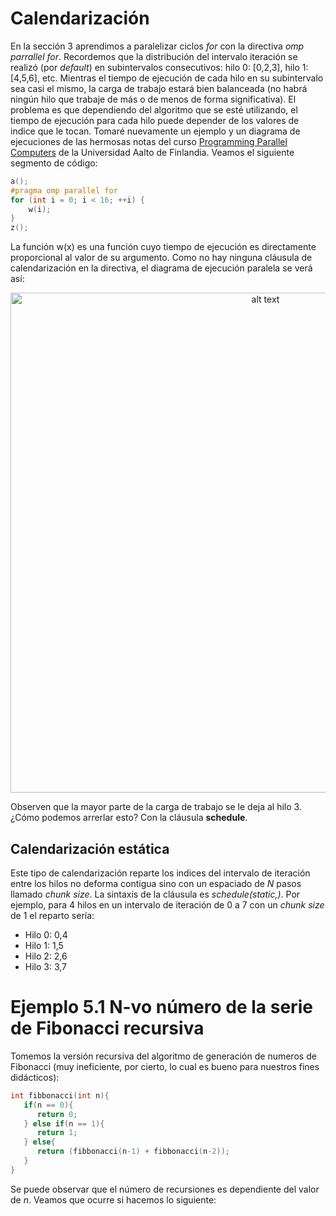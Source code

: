 # Calendarización
En la sección 3 aprendimos a paralelizar ciclos *for* con la directiva *omp parrallel for*. Recordemos que la distribución del intervalo iteración se realizó (por *default*) en subintervalos consecutivos: hilo 0: \[0,2,3\], hilo 1: \[4,5,6\], etc. Mientras el tiempo de ejecución de cada hilo en su subintervalo sea casi el mismo, la carga de trabajo estará bien balanceada (no habrá ningún hilo que trabaje de más o de menos de forma significativa). El problema es que dependiendo del algoritmo que se esté utilizando, el tiempo de ejecución para cada hilo puede depender de los valores de indice que le tocan. Tomaré nuevamente un ejemplo y un diagrama de ejecuciones de las hermosas notas del curso [Programming Parallel Computers](http://ppc.cs.aalto.fi/) de la Universidad Aalto de Finlandia. Veamos el siguiente segmento de código:
```C
a();
#pragma omp parallel for
for (int i = 0; i < 16; ++i) {
    w(i);
}
z();
```
La función w(x) es una función cuyo tiempo de ejecución es directamente proporcional al valor de su argumento. Como no hay ninguna cláusula de calendarización en la directiva, el diagrama de ejecución paralela se verá así:
<p align="center">
<img src="http://ppc.cs.aalto.fi/ch3/parallel_for_uneven.png" alt="alt text" width = 800>
</p>

Observen que la mayor parte de la carga de trabajo se le deja al hilo 3. ¿Cómo podemos arrerlar esto? Con la cláusula **schedule**.

## Calendarización estática
Este tipo de calendarización reparte los indices del intervalo de iteración entre los hilos no deforma contigua sino con un espaciado de *N* pasos llamado *chunk size*. La sintaxis de la cláusula es *schedule(static,<chunk size>)*. Por ejemplo, para 4 hilos en un intervalo de iteración de 0 a 7 con un *chunk size* de 1 el reparto sería:
* Hilo 0: 0,4
* Hilo 1: 1,5
* Hilo 2: 2,6
* Hilo 3: 3,7

# Ejemplo 5.1 N-vo número de la serie de Fibonacci recursiva
Tomemos la versión recursiva del algoritmo de generación de numeros de Fibonacci (muy ineficiente, por cierto, lo cual es bueno para nuestros fines didácticos):
```C
int fibbonacci(int n){
   if(n == 0){
      return 0;
   } else if(n == 1){
      return 1;
   } else{
      return (fibbonacci(n-1) + fibbonacci(n-2));
   }
}
```
Se puede observar que el número de recursiones es dependiente del valor de *n*. Veamos que ocurre si hacemos lo siguiente:
